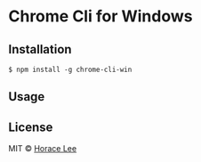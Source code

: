# Chrome Cli for Windows

## Installation

```
$ npm install -g chrome-cli-win
```

## Usage


## License

MIT © [Horace Lee](https://github.com/horacehylee)